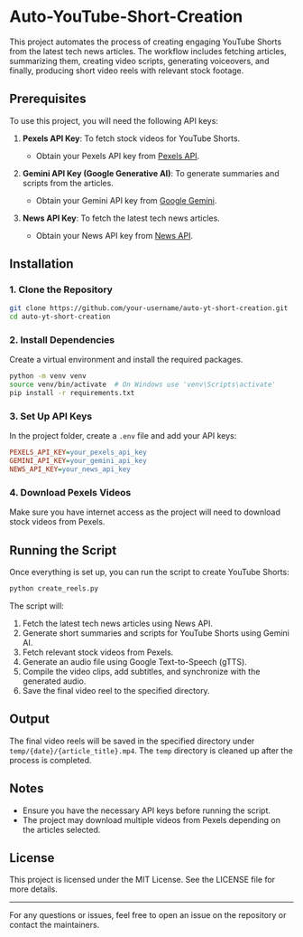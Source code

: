 # Auto-YouTube-Short-Creation

This project automates the process of creating engaging YouTube Shorts from the latest tech news articles. The workflow includes fetching articles, summarizing them, creating video scripts, generating voiceovers, and finally, producing short video reels with relevant stock footage.

## Prerequisites

To use this project, you will need the following API keys:

1. **Pexels API Key**: To fetch stock videos for YouTube Shorts.
   - Obtain your Pexels API key from [Pexels API](https://www.pexels.com/api/).
   
2. **Gemini API Key (Google Generative AI)**: To generate summaries and scripts from the articles.
   - Obtain your Gemini API key from [Google Gemini](https://cloud.google.com/genai).

3. **News API Key**: To fetch the latest tech news articles.
   - Obtain your News API key from [News API](https://newsapi.org/).

## Installation

### 1. Clone the Repository

```bash
git clone https://github.com/your-username/auto-yt-short-creation.git
cd auto-yt-short-creation
```

### 2. Install Dependencies

Create a virtual environment and install the required packages.

```bash
python -m venv venv
source venv/bin/activate  # On Windows use 'venv\Scripts\activate'
pip install -r requirements.txt
```

### 3. Set Up API Keys

In the project folder, create a `.env` file and add your API keys:

```ini
PEXELS_API_KEY=your_pexels_api_key
GEMINI_API_KEY=your_gemini_api_key
NEWS_API_KEY=your_news_api_key
```


### 4. Download Pexels Videos

Make sure you have internet access as the project will need to download stock videos from Pexels.

## Running the Script

Once everything is set up, you can run the script to create YouTube Shorts:

```bash
python create_reels.py
```

The script will:
1. Fetch the latest tech news articles using News API.
2. Generate short summaries and scripts for YouTube Shorts using Gemini AI.
3. Fetch relevant stock videos from Pexels.
4. Generate an audio file using Google Text-to-Speech (gTTS).
5. Compile the video clips, add subtitles, and synchronize with the generated audio.
6. Save the final video reel to the specified directory.

## Output

The final video reels will be saved in the specified directory under `temp/{date}/{article_title}.mp4`. The `temp` directory is cleaned up after the process is completed.

## Notes

- Ensure you have the necessary API keys before running the script.
- The project may download multiple videos from Pexels depending on the articles selected.

## License

This project is licensed under the MIT License. See the LICENSE file for more details.

---

For any questions or issues, feel free to open an issue on the repository or contact the maintainers.